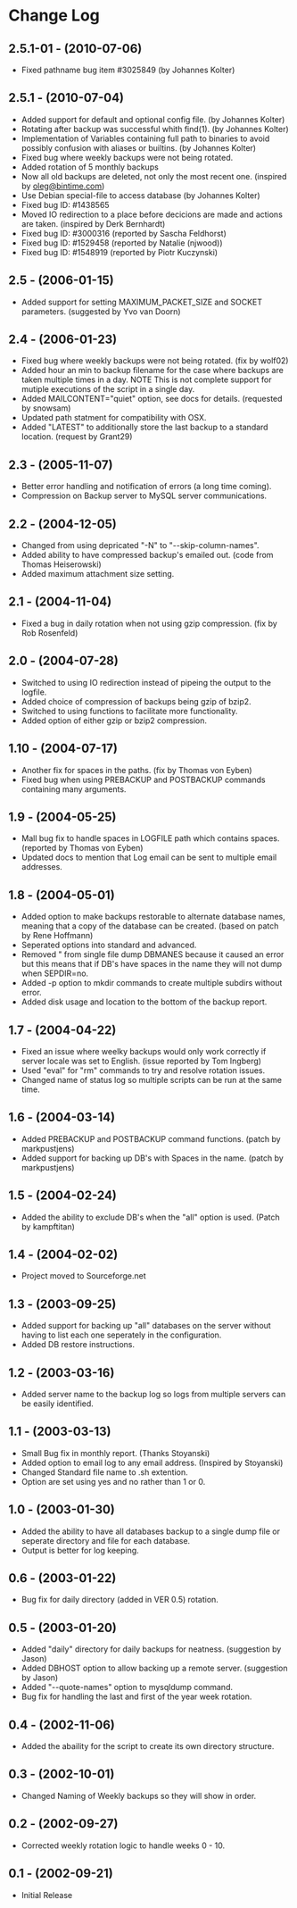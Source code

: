 # Change Log

## 2.5.1-01 - (2010-07-06)
- Fixed pathname bug item #3025849 (by Johannes Kolter)

## 2.5.1 - (2010-07-04)
- Added support for default and optional config file. (by Johannes Kolter)
- Rotating after backup was successful whith find(1). (by Johannes Kolter)
- Implementation of Variables containing full path to binaries to avoid possibly confusion with aliases or builtins. (by Johannes Kolter)
- Fixed bug where weekly backups were not being rotated.
- Added rotation of 5 monthly backups
- Now all old backups are deleted, not only the most recent one. (inspired by oleg@bintime.com)
- Use Debian special-file to access database (by Johannes Kolter)
- Fixed bug ID: #1438565
- Moved IO redirection to a place before decicions are made and actions are taken. (inspired by Derk Bernhardt)
- Fixed bug ID: #3000316 (reported by Sascha Feldhorst)
- Fixed bug ID: #1529458 (reported by Natalie (njwood))
- Fixed bug ID: #1548919 (reported by Piotr Kuczynski)

## 2.5 - (2006-01-15)
- Added support for setting MAXIMUM_PACKET_SIZE and SOCKET parameters. (suggested by Yvo van Doorn)

## 2.4 - (2006-01-23)
- Fixed bug where weekly backups were not being rotated. (fix by wolf02)
- Added hour an min to backup filename for the case where backups are taken multiple times in a day. 
  NOTE This is not complete support for mutiple executions of the script in a single day.
- Added MAILCONTENT="quiet" option, see docs for details. (requested by snowsam)
- Updated path statment for compatibility with OSX.
- Added "LATEST" to additionally store the last backup to a standard location. (request by Grant29)

## 2.3 - (2005-11-07)
- Better error handling and notification of errors (a long time coming).
- Compression on Backup server to MySQL server communications.

## 2.2 - (2004-12-05)
- Changed from using depricated "-N" to "--skip-column-names".
- Added ability to have compressed backup's emailed out. (code from Thomas Heiserowski)
- Added maximum attachment size setting.

## 2.1 - (2004-11-04)
- Fixed a bug in daily rotation when not using gzip compression. (fix by Rob Rosenfeld)

## 2.0 - (2004-07-28)
- Switched to using IO redirection instead of pipeing the output to the logfile.
- Added choice of compression of backups being gzip of bzip2.
- Switched to using functions to facilitate more functionality.
- Added option of either gzip or bzip2 compression.

## 1.10 - (2004-07-17)
- Another fix for spaces in the paths. (fix by Thomas von Eyben)
- Fixed bug when using PREBACKUP and POSTBACKUP commands containing many arguments.

## 1.9 - (2004-05-25)
- Mall bug fix to handle spaces in LOGFILE path which contains spaces. (reported by Thomas von Eyben)
- Updated docs to mention that Log email can be sent to multiple email addresses.

## 1.8 - (2004-05-01)
- Added option to make backups restorable to alternate database names, meaning that a copy of the database can be created. (based on patch by Rene Hoffmann)
- Seperated options into standard and advanced.
- Removed " from single file dump DBMANES because it caused an error but this means that if DB's have spaces in the name they will not dump when SEPDIR=no.
- Added -p option to mkdir commands to create multiple subdirs without error.
- Added disk usage and location to the bottom of the backup report.

## 1.7 - (2004-04-22)
- Fixed an issue where weelky backups would only work correctly if server locale was set to English. (issue reported by Tom Ingberg)
- Used "eval" for "rm" commands to try and resolve rotation issues.
- Changed name of status log so multiple scripts can be run at the same time.

## 1.6 - (2004-03-14)
- Added PREBACKUP and POSTBACKUP command functions. (patch by markpustjens)
- Added support for backing up DB's with Spaces in the name. (patch by markpustjens)

## 1.5 - (2004-02-24)
- Added the ability to exclude DB's when the "all" option is used. (Patch by kampftitan)

## 1.4 - (2004-02-02)
- Project moved to Sourceforge.net

## 1.3 - (2003-09-25)
- Added support for backing up "all" databases on the server without having to list each one seperately in the configuration.
- Added DB restore instructions.

## 1.2 - (2003-03-16)
- Added server name to the backup log so logs from multiple servers can be easily identified.

## 1.1 - (2003-03-13)
- Small Bug fix in monthly report. (Thanks Stoyanski)
- Added option to email log to any email address. (Inspired by Stoyanski)
- Changed Standard file name to .sh extention.
- Option are set using yes and no rather than 1 or 0.

## 1.0 - (2003-01-30)
- Added the ability to have all databases backup to a single dump file or seperate directory and file for each database.
- Output is better for log keeping.

## 0.6 - (2003-01-22)
- Bug fix for daily directory (added in VER 0.5) rotation.

## 0.5 - (2003-01-20)
- Added "daily" directory for daily backups for neatness. (suggestion by Jason)
- Added DBHOST option to allow backing up a remote server. (suggestion by Jason)
- Added "--quote-names" option to mysqldump command.
- Bug fix for handling the last and first of the year week rotation.

## 0.4 - (2002-11-06)
- Added the abaility for the script to create its own directory structure.

## 0.3 - (2002-10-01)
- Changed Naming of Weekly backups so they will show in order.

## 0.2 - (2002-09-27)
- Corrected weekly rotation logic to handle weeks 0 - 10.

## 0.1 - (2002-09-21)
- Initial Release